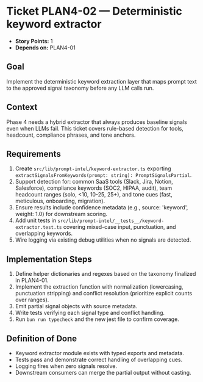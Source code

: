 # Ticket PLAN4-02 — Deterministic keyword extractor

- **Story Points:** 1
- **Depends on:** PLAN4-01

## Goal
Implement the deterministic keyword extraction layer that maps prompt text to the approved signal taxonomy before any LLM calls run.

## Context
Phase 4 needs a hybrid extractor that always produces baseline signals even when LLMs fail. This ticket covers rule-based detection for tools, headcount, compliance phrases, and tone anchors.

## Requirements
1. Create `src/lib/prompt-intel/keyword-extractor.ts` exporting `extractSignalsFromKeywords(prompt: string): PromptSignalsPartial`.
2. Support detection for: common SaaS tools (Slack, Jira, Notion, Salesforce), compliance keywords (SOC2, HIPAA, audit), team headcount ranges (solo, <10, 10-25, 25+), and tone cues (fast, meticulous, onboarding, migration).
3. Ensure results include confidence metadata (e.g., source: 'keyword', weight: 1.0) for downstream scoring.
4. Add unit tests in `src/lib/prompt-intel/__tests__/keyword-extractor.test.ts` covering mixed-case input, punctuation, and overlapping keywords.
5. Wire logging via existing debug utilities when no signals are detected.

## Implementation Steps
1. Define helper dictionaries and regexes based on the taxonomy finalized in PLAN4-01.
2. Implement the extraction function with normalization (lowercasing, punctuation stripping) and conflict resolution (prioritize explicit counts over ranges).
3. Emit partial signal objects with source metadata.
4. Write tests verifying each signal type and conflict handling.
5. Run `bun run typecheck` and the new jest file to confirm coverage.

## Definition of Done
- Keyword extractor module exists with typed exports and metadata.
- Tests pass and demonstrate correct handling of overlapping cues.
- Logging fires when zero signals resolve.
- Downstream consumers can merge the partial output without casting.
